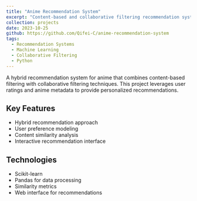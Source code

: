 ```yaml
---
title: "Anime Recommendation System"
excerpt: "Content-based and collaborative filtering recommendation system for anime using user ratings and metadata"
collection: projects
date: 2023-10-25
github: https://github.com/Qifei-C/anime-recommendation-system
tags:
  - Recommendation Systems
  - Machine Learning
  - Collaborative Filtering
  - Python
---
```


A hybrid recommendation system for anime that combines content-based filtering with collaborative filtering techniques. This project leverages user ratings and anime metadata to provide personalized recommendations.

## Key Features
- Hybrid recommendation approach
- User preference modeling
- Content similarity analysis
- Interactive recommendation interface

## Technologies
- Scikit-learn
- Pandas for data processing
- Similarity metrics
- Web interface for recommendations